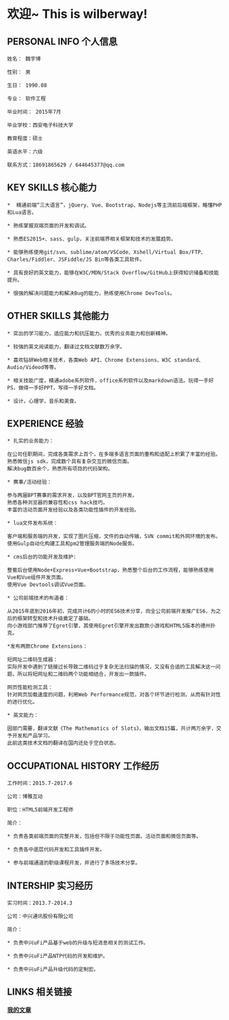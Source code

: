 
# 欢迎~ This is wilberway!

## PERSONAL INFO 个人信息 

    姓名： 魏宇博

    性别： 男

    生日： 1990.08

    专业： 软件工程

    毕业时间： 2015年7月

    毕业学校：西安电子科技大学

    教育程度：硕士

    英语水平：六级   

    联系方式：18691865629 / 644645377@qq.com

## KEY SKILLS  核心能力

    *  精通前端“三大语言”，jQuery、Vue、Bootstrap、Nodejs等主流前后端框架，略懂PHP和Lua语言。

    * 熟练掌握双端页面的开发和调试。

    * 熟悉ES2015+、sass、gulp，关注前端界相关框架和技术的发展趋势。

    * 能够熟练使用git/svn、sublime/atom/VSCode、Xshell/Virtual Box/FTP、Charles/Fiddler、JSFiddle/JS Bin等各类工具软件。

    * 具有良好的英文能力，能够在W3C/MDN/Stack Overflow/GitHub上获得知识储备和技能提升。

    * 很强的解决问题能力和解决Bug的能力，熟练使用Chrome DevTools。

## OTHER SKILLS 其他能力

    * 突出的学习能力，适应能力和抗压能力。优秀的业务能力和创新精神。

    * 较强的英文阅读能力，翻译过文档文献数万余字。

    * 喜欢钻研Web相关技术，各类Web API、Chrome Extensions、W3C standard、Audio/Videod等等。

    * 相关技能广度，精通adobe系列软件，office系列软件以及markdown语法。玩得一手好PS，做得一手好PPT，写得一手好文档。

    * 设计，心理学，音乐和美食。

## EXPERIENCE 经验

    * 扎实的业务能力：
    
    在公司任职期间，完成各类需求上百个，在多端多语言页面的重构和适配上积累了丰富的经验。
    熟悉微信js sdk，完成数个具有复杂交互的微信页面。
    解决bug数百余个，熟悉所有项目的代码架构。

    * 赛事/活动经验：

    参与两届BPT赛事的需求开发，以及BPT官网主页的开发。
    熟悉各种浏览器的兼容性和css hack技巧。
    丰富的活动页面开发经验以及各类功能性插件的开发经验。

    * lua文件发布系统：
    
    客户端和服务端的开发，实现了图片压缩，文件的自动传输，SVN commit和外网环境的发布。
    使用Gulp自动化构建工具和pm2管理服务端的Node服务。

    * cms后台的功能开发及维护:
    
    整套后台使用Node+Express+Vue+Bootstrap，熟悉整个后台的工作流程，能够熟练使用Vue和Vue组件开发页面。
    使用Vue Devtools调试Vue页面。

    * 公司前端技术的布道者：
    
    从2015年底到2016年初，完成共计6的小时的ES6技术分享，向全公司前端开发推广ES6，为之后的框架转型和技术升级奠定了基础。
    向小游戏部门推荐了Egret引擎，其使用Egret引擎开发出数款小游戏和HTML5版本的德州扑克。

    *发布两款Chrome Extensions：

    短网址二维码生成器：
    实际开发中遇到了链接过长导致二维码过于复杂无法扫描的情况，又没有合适的工具解决这一问题，所以将短网址和二维码两个功能相结合，开发出一款插件。

    网页性能检测工具：
    针对网页加载速度的问题，利用Web Performance规范，对各个环节进行检测，从而有针对性的进行优化。

    * 英文能力：

    因部门需要，翻译文献《The Mathematics of Slots》，输出文档15篇，共计两万余字，交予开发和产品学习。
    此前这类技术文档的翻译在国内还处于空白状态。

## OCCUPATIONAL HISTORY 工作经历

    工作时间：2015.7-2017.6

    公司：博雅互动

    职位：HTML5前端开发工程师

    简介：

    * 负责各类前端页面的完整开发，包括但不限于功能性页面，活动页面和微信页面等。

    * 负责各中底层代码开发和工具插件开发。

    * 参与前端通道的职级课程开发，并进行了多场技术分享。


## INTERSHIP 实习经历

    实习时间：2013.7-2014.3 

    公司：中兴通讯股份有限公司 

    简介：

    * 负责中兴uFi产品基于web的升级与短消息相关的测试工作。

    * 负责中兴uFi产品NTP代码的开发和维护。 

    * 负责中兴uFi产品升级代码的定制宏。 

## LINKS 相关链接

[**我的文章**](/article/)